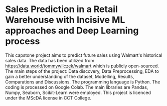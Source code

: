 # Sales Prediction in a Retail Warehouse with Incisive ML approaches and Deep Learning process
This capstone project aims to predict future sales using Walmart's historical sales data.
The data has been utilized from https://data.world/tommywilczek/walmart which is publicly open-sourced.
The main steps of the project: Data discovery, Data Preprocessing, EDA to gain a better understanding of the dataset, Modelling, Results, Comparations and Discussions.
The programming language is Python. The coding is processed on Google Colab. The main libraries are Pandas, Numpy, Seaborn, Scikit-Learn were employed.
This project is licenced under the MScDA license in CCT College.
